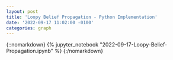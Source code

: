 ```yaml
---
layout: post
title: 'Loopy Belief Propagation - Python Implementation'
date: '2022-09-17 11:02:00 -0100'
categories: graph
---
```

{::nomarkdown}
{% jupyter_notebook "2022-09-17-Loopy-Belief-Propagation.ipynb" %}
{:/nomarkdown}
